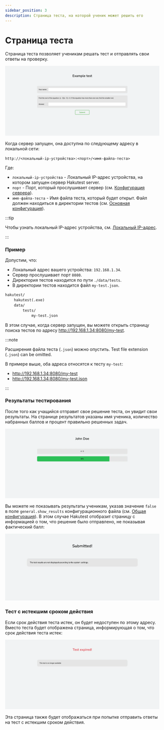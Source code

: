 ```yaml
---
sidebar_position: 3
description: Страница теста, на которой ученик может решить его
---
```


# Страница теста

Страница теста позволяет ученикам решать тест и отправлять свои ответы на проверку.

![Страница теста](./img/test-page.webp)

Когда сервер запущен, она доступна по следующему адресу в локальной сети:

`http://<локальный-ip-устройства>:<порт>/<имя-файла-теста>`

Где:

-   `локальный-ip-устройства` - Локальный IP-адрес устройства, на котором запущен сервер Hakutest server.
-   `порт` - Порт, который прослушивает сервер (см. [Конфигурация севрера](/docs/configuration/server#port)).
-   `имя-файла-теста` - Имя файла теста, который будет открыт. Файл должен находиться в директории тестов (см. [Основная конфигурация](/docs/configuration/general#tests_directory)).

:::tip

Чтобы узнать локальный IP-адрес устройства, см. [Локальный IP-адрес](/docs/guide/local-ip).

:::

### Пример

Допустим, что:

-   Локальный адрес вашего устройства: `192.168.1.34`.
-   Сервер прослушивает порт `8080`.
-   Директория тестов находится по пути `./data/tests`.
-   В директории тестов находится файл `my-test.json`.

```txt title='Структура папок'
hakutest/
    hakutest(.exe)
    data/
        tests/
            my-test.json
```

В этом случае, когда сервер запущен, вы можете открыть страницу поиска тестов по адресу http://192.168.1.34:8080/my-test.

:::note

Расширения файла теста (`.json`) можно опустить.
Test file extension (`.json`) can be omitted.

В примере выше, оба адреса относятся к тесту `my-test`:

-   http://192.168.1.34:8080/my-test
-   http://192.168.1.34:8080/my-test.json

:::

### Результаты тестирования

После того как учащийся отправит свое решение теста, он увидит свои результаты. На странице результатов указаны имя ученика, количество набранных баллов и процент правильно решенных задач.

![Страница результатов теста](./img/test-results.webp)

Вы можете не показывать результаты ученикам, указав значение `false` в поле `general.show_results` конфигурационного файла (см. [Общая конфигурация](/docs/configuration/general#show_results)). В этом случае Hakutest отобразит страницу с информацией о том, что решение было отправлено, не показывая фактический балл:

![Страница отправленного решения](./img/test-submitted.webp)

### Тест с истекшим сроком действия

Если срок действия теста истек, он будет недоступен по этому адресу. Вместо теста будет отображена страница, информирующая о том, что срок действия теста истек:

![Страница теста с истекшим сроком](./img/test-expired-page.webp)

Эта страница также будет отображаться при попытке отправить ответы на тест с истекшим сроком действия.
